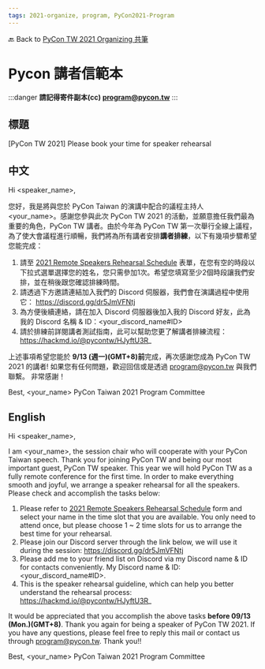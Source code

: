 ```yaml
---
tags: 2021-organize, program, PyCon2021-Program
---
```

🔙 Back to [PyCon TW 2021 Organizing 共筆](/Wb9vQrfJQk-5tPoPR23hwA)

# Pycon 講者信範本
:::danger
**請記得寄件副本(cc) program@pycon.tw**
:::

## 標題
[PyCon TW 2021] Please book your time for speaker rehearsal
## 中文
Hi <speaker_name>,

您好，我是將與您於 PyCon Taiwan 的演講中配合的議程主持人  <your_name>。感謝您參與此次 PyCon TW 2021 的活動，並願意擔任我們最為重要的角色，PyCon TW 講者。由於今年為 PyCon TW 第一次舉行全線上議程，為了使大會議程進行順暢，我們將為所有講者安排**講者排練**，以下有幾項步驟希望您能完成：

1. 請至 [2021 Remote Speakers Rehearsal Schedule](https://docs.google.com/spreadsheets/d/1aHiCnu-UeARFgM7NxhunzH3GE6HwI_FQiSsI0WXc-dc/edit#gid=0) 表單，在您有空的時段以下拉式選單選擇您的姓名，您只需參加1次。希望您填寫至少2個時段讓我們安排，並在稍後跟您確認排練時間。
2. 請透過下方邀請連結加入我們的 Discord 伺服器，我們會在演講過程中使用它：
https://discord.gg/dr5JmVFNtj
3. 為方便後續連絡，請在加入 Discord 伺服器後加入我的 Discord 好友，此為我的 Discord 名稱 & ID：<your_discord_name#ID>
4. 請於排練前詳閱講者測試指南，此可以幫助您更了解講者排練流程：
https://hackmd.io/@pycontw/HJyftU3R_

上述事項希望您能於 **9/13 (週一)(GMT+8)前**完成，再次感謝您成為 PyCon TW 2021 的講者!
如果您有任何問題，歡迎回信或是透過 program@pycon.tw 與我們聯繫。
非常感謝！

Best,
<your_name>
PyCon Taiwan 2021 Program Committee 

## English

Hi <speaker_name>,

I am <your_name>, the session chair who will cooperate with your PyCon Taiwan speech. Thank you for joining PyCon TW and being our most important guest, PyCon TW speaker. This year we will hold PyCon TW as a fully remote conference for the first time. In order to make everything smooth and joyful, we arrange a speaker rehearsal for all the speakers.
Please check and accomplish the tasks below:

1. Please refer to [2021 Remote Speakers Rehearsal Schedule](https://docs.google.com/spreadsheets/d/1aHiCnu-UeARFgM7NxhunzH3GE6HwI_FQiSsI0WXc-dc/edit#gid=0) form and select your name in the time slot that you are available. You only need to attend once, but please choose 1 ~ 2 time slots for us to arrange the best time for your rehearsal.
2. Please join our Discord server through the link below, we will use it during the session:
https://discord.gg/dr5JmVFNtj
3. Please add me to your friend list on Discord via my Discord name & ID for contacts conveniently. My Discord name & ID: <your_discord_name#ID>.
4. This is the speaker rehearsal guideline, which can help you better understand the rehearsal process:
https://hackmd.io/@pycontw/HJyftU3R_

It would be appreciated that you accomplish the above tasks **before 09/13 (Mon.)(GMT+8)**. Thank you again for being a speaker of PyCon TW 2021.
If you have any questions, please feel free to reply this mail or contact us through program@pycon.tw.
Thank you!!

Best,
<your_name>
PyCon Taiwan 2021 Program Committee 

